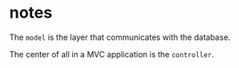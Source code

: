 # notes

The `model` is the layer that communicates with the database.

The center of all in a MVC application is the `controller`.


